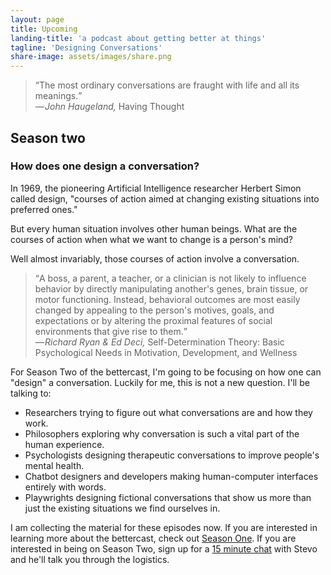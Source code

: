 ```yaml
---
layout: page
title: Upcoming
landing-title: 'a podcast about getting better at things'
tagline: 'Designing Conversations'
share-image: assets/images/share.png
---
```

<blockquote><q>The most ordinary conversations are fraught with life and all its meanings.</q><br /><cite>— John Haugeland, <span style="font-style:normal;">Having Thought</span></cite></blockquote>

## Season two

### How does one design a conversation?

In 1969, the pioneering Artificial Intelligence researcher Herbert Simon called design, "courses of action aimed at changing existing situations into preferred ones."

But every human situation involves other human beings. What are the courses of action when what we want to change is a person's mind?

Well almost invariably, those courses of action involve a conversation.

<blockquote><q>A boss, a parent, a teacher, or a clinician is not likely to influence behavior by directly manipulating another's genes, brain tissue, or motor functioning. Instead, behavioral outcomes are most easily changed by appealing to the person's motives, goals, and expectations or by altering the proximal features of social environments that give rise to them.</q><br /><cite>— Richard Ryan & Ed Deci, <span style="font-style:normal;">Self-Determination Theory: Basic Psychological Needs in Motivation, Development, and Wellness</span></cite></blockquote>

For Season Two of the bettercast, I'm going to be focusing on how one can "design" a conversation. Luckily for me, this is not a new question. I'll be talking to:
- Researchers trying to figure out what conversations are and how they work.
- Philosophers exploring why conversation is such a vital part of the human experience.
- Psychologists designing therapeutic conversations to improve people's mental health.
- Chatbot designers and developers making human-computer interfaces entirely with words.
- Playwrights designing fictional conversations that show us more than just the existing situations we find ourselves in.

I am collecting the material for these episodes now. If you are interested in learning more about the bettercast, check out [Season One](/episodes). If you are interested in being on Season Two, sign up for a [15 minute chat](https://calendly.com/thebettercast/interest/) with Stevo and he'll talk you through the logistics.
